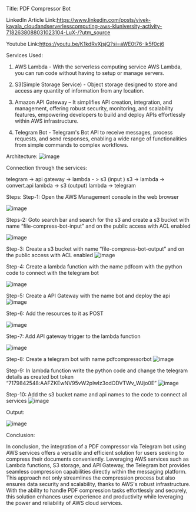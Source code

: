 Title:
PDF Compressor Bot

LinkedIn Article Link:https://www.linkedin.com/posts/vivek-kayala_cloudandserverlesscomputing-aws-kluniversity-activity-7182638088031023104-LuX-/?utm_source

Youtube Link:https://youtu.be/K1kdRvXjsjQ?si=aWE0t76-Ik5f0cj6

Services Used:
1.	AWS Lambda - With the serverless computing service AWS Lambda, you can run code without having to setup or manage servers. 

2.	S3(Simple Storage Service) - Object storage designed to store and access any quantity of information from any location.

3.	Amazon API Gateway – It  simplifies API creation, integration, and management, offering robust security, monitoring, and scalability features, empowering developers to build and deploy APIs effortlessly within AWS infrastructure.

4.	Telegram Bot - Telegram's Bot API to receive messages, process requests, and send responses, enabling a wide range of functionalities from simple commands to complex workflows.

Architecture:
![image](https://github.com/vivek0234/CSC-PDF-Com/assets/110586406/177a25ea-5b1d-40b8-8f2e-4a2ac9c12a81)


Connection through the services:

telegram -> api gateway ->
lambda - > s3 (input )
s3 -> lambda -> convert.api
lambda -> s3 (output)
lambda -> telegram

Steps:
Step-1: Open the AWS Management console in the web browser
  
![image](https://github.com/vivek0234/CSC-PDF-Com/assets/110586406/8968fc98-a614-4b16-83d9-30a6d8d29762)


Steps-2: Goto search bar and search for the s3 and create a s3 bucket with name “file-compress-bot-input” and on the public access with ACL enabled
 
![image](https://github.com/vivek0234/CSC-PDF-Com/assets/110586406/e4caa054-b703-4dac-bf21-c61305b37883)


Step-3: Create a s3 bucket with name “file-compress-bot-output” and on the public access with ACL enabled
![image](https://github.com/vivek0234/CSC-PDF-Com/assets/110586406/d8e331cf-2819-47a9-82d2-afacb6f382bd)

 
Step-4: Create a lambda function with the name pdfcom with the python code to connect with the telegram bot
 
![image](https://github.com/vivek0234/CSC-PDF-Com/assets/110586406/ca34ac59-7d10-4db1-b1ff-2858158c11e3)



Step-5: Create a API Gateway with the name bot and deploy the api
 ![image](https://github.com/vivek0234/CSC-PDF-Com/assets/110586406/23d3ae67-5fa4-4926-beb8-7f8b471f9a17)


Step-6: Add the resources to it as POST 
 
![image](https://github.com/vivek0234/CSC-PDF-Com/assets/110586406/b9480728-de3f-4667-91ef-5593f2f64bfb)


Step-7: Add API gateway trigger to the lambda function
 
![image](https://github.com/vivek0234/CSC-PDF-Com/assets/110586406/a770975a-67c6-4c91-9a96-2affce359439)



Step-8: Create a telegram bot with name pdfcompressorbot
![image](https://github.com/vivek0234/CSC-PDF-Com/assets/110586406/aa05d82b-ffa5-4f1d-9dba-218bff69024b)
 

Step-9: In lambda function write the python code and change the telegram details as created bot token “7179842548:AAFZKEwNV95vW2pIwIz3odODVTWv_WJjo0E”
 ![image](https://github.com/vivek0234/CSC-PDF-Com/assets/110586406/9c9485bd-6b2d-4a9e-a653-fdc8ee39e9d5)


Step-10: Add the s3 bucket name and api names to the code to connect all services
 ![image](https://github.com/vivek0234/CSC-PDF-Com/assets/110586406/36e4ef7d-f81d-49c6-8076-7eabda138b47)

 Output:

 ![image](https://github.com/vivek0234/CSC-PDF-Com/assets/110586406/4d3672a7-639a-4687-8ceb-a35feac4789e)

 Conclusion:

In conclusion, the integration of a PDF compressor via Telegram bot using AWS services offers a versatile and efficient solution for users seeking to compress their documents conveniently. Leveraging AWS services such as Lambda functions, S3 storage, and API Gateway, the Telegram bot provides seamless compression capabilities directly within the messaging platform. This approach not only streamlines the compression process but also ensures data security and scalability, thanks to AWS's robust infrastructure. With the ability to handle PDF compression tasks effortlessly and securely, this solution enhances user experience and productivity while leveraging the power and reliability of AWS cloud services.



